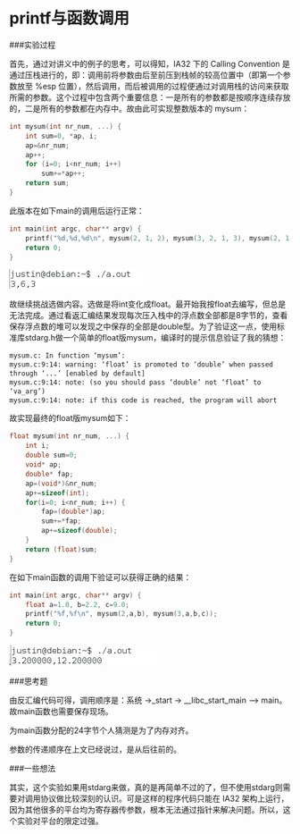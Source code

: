 printf与函数调用
========

###实验过程

首先，通过对讲义中的例子的思考，可以得知，IA32 下的 Calling Convention 是通过压栈进行的，即：调用前将参数由后至前压到栈帧的较高位置中（即第一个参数放至 %esp 位置），然后调用，而后被调用的过程便通过对调用栈的访问来获取所需的参数。这个过程中包含两个重要信息：一是所有的参数都是按顺序连续存放的，二是所有的参数都在内存中。故由此可实现整数版本的 mysum：

```c
int mysum(int nr_num, ...) {
    int sum=0, *ap, i;
    ap=&nr_num;
    ap++;
    for (i=0; i<nr_num; i++)
        sum+=*ap++;
    return sum;
}
```

此版本在如下main的调用后运行正常：

```c
int main(int argc, char** argv) {
    printf("%d,%d,%d\n", mysum(2, 1, 2), mysum(3, 2, 1, 3), mysum(2, 1, 2, 4, 5));
    return 0;
}
```

![mysum1](lab02_1.png)

故继续挑战选做内容。选做是将int变化成float。最开始我按float去编写，但总是无法完成。通过看返汇编结果发现每次压入栈中的浮点数全部都是8字节的，查看保存浮点数的堆可以发现之中保存的全部是double型。为了验证这一点，使用标准库stdarg.h做一个简单的float版mysum，编译时的提示信息验证了我的猜想：

```
mysum.c: In function ‘mysum’:
mysum.c:9:14: warning: ‘float’ is promoted to ‘double’ when passed through ‘...’ [enabled by default]
mysum.c:9:14: note: (so you should pass ‘double’ not ‘float’ to ‘va_arg’)
mysum.c:9:14: note: if this code is reached, the program will abort
```

故实现最终的float版mysum如下：

```c
float mysum(int nr_num, ...) {
    int i;
    double sum=0;
    void* ap;
    double* fap;
    ap=(void*)&nr_num;
    ap+=sizeof(int);
    for(i=0; i<nr_num; i++) {
        fap=(double*)ap;
        sum+=*fap;
        ap+=sizeof(double);
    }
    return (float)sum;
}
```

在如下main函数的调用下验证可以获得正确的结果：

```c
int main(int argc, char** argv) {
    float a=1.0, b=2.2, c=9.0;
    printf("%f,%f\n", mysum(2,a,b), mysum(3,a,b,c));
    return 0;
}
```

![mysum2](lab02_2.png)

###思考题

由反汇编代码可得，调用顺序是：系统 ->_start -> __libc_start_main --> main。故main函数也需要保存现场。

为main函数分配的24字节个人猜测是为了内存对齐。

参数的传递顺序在上文已经说过，是从后往前的。

###一些想法

其实，这个实验如果用stdarg来做，真的是再简单不过的了，但不使用stdarg则需要对调用协议做比较深刻的认识。可是这样的程序代码只能在 IA32 架构上运行，因为其他很多的平台均为寄存器传参数，根本无法通过指针来解决问题。所以，这个实验对平台的限定过强。
